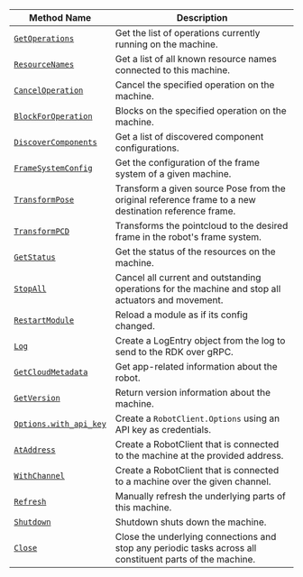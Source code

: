 <!-- prettier-ignore -->
| Method Name | Description |
| ----------- | ----------- |
| [`GetOperations`](/appendix/apis/robot/#getoperations) | Get the list of operations currently running on the machine. |
| [`ResourceNames`](/appendix/apis/robot/#resourcenames) | Get a list of all known resource names connected to this machine. |
| [`CancelOperation`](/appendix/apis/robot/#canceloperation) | Cancel the specified operation on the machine. |
| [`BlockForOperation`](/appendix/apis/robot/#blockforoperation) | Blocks on the specified operation on the machine. |
| [`DiscoverComponents`](/appendix/apis/robot/#discovercomponents) | Get a list of discovered component configurations. |
| [`FrameSystemConfig`](/appendix/apis/robot/#framesystemconfig) | Get the configuration of the frame system of a given machine. |
| [`TransformPose`](/appendix/apis/robot/#transformpose) | Transform a given source Pose from the original reference frame to a new destination reference frame. |
| [`TransformPCD`](/appendix/apis/robot/#transformpcd) | Transforms the pointcloud to the desired frame in the robot's frame system. |
| [`GetStatus`](/appendix/apis/robot/#getstatus) | Get the status of the resources on the machine. |
| [`StopAll`](/appendix/apis/robot/#stopall) | Cancel all current and outstanding operations for the machine and stop all actuators and movement. |
| [`RestartModule`](/appendix/apis/robot/#restartmodule) | Reload a module as if its config changed. |
| [`Log`](/appendix/apis/robot/#log) | Create a LogEntry object from the log to send to the RDK over gRPC. |
| [`GetCloudMetadata`](/appendix/apis/robot/#getcloudmetadata) | Get app-related information about the robot. |
| [`GetVersion`](/appendix/apis/robot/#getversion) | Return version information about the machine. |
| [`Options.with_api_key`](/appendix/apis/robot/#optionswith_api_key) | Create a `RobotClient.Options` using an API key as credentials. |
| [`AtAddress`](/appendix/apis/robot/#ataddress) | Create a RobotClient that is connected to the machine at the provided address. |
| [`WithChannel`](/appendix/apis/robot/#withchannel) | Create a RobotClient that is connected to a machine over the given channel. |
| [`Refresh`](/appendix/apis/robot/#refresh) | Manually refresh the underlying parts of this machine. |
| [`Shutdown`](/appendix/apis/robot/#shutdown) | Shutdown shuts down the machine. |
| [`Close`](/appendix/apis/robot/#close) | Close the underlying connections and stop any periodic tasks across all constituent parts of the machine. |
